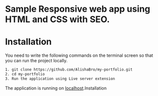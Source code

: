 # Sample Responsive web app using HTML and CSS with SEO.

# Installation

You need to write the following commands on the terminal screen so that you can run the project locally.

```sh
1. git clone https://github.com/AlishaBro/my-portfolio.git
2. cd my-portfolio
3. Run the application using Live server extension

```

The application is running on [localhost](http://localhost:3000).Installation
